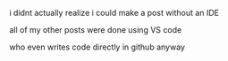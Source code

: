 i didnt actually realize i could make a post without an IDE

all of my other posts were done using VS code

who even writes code directly in github anyway
